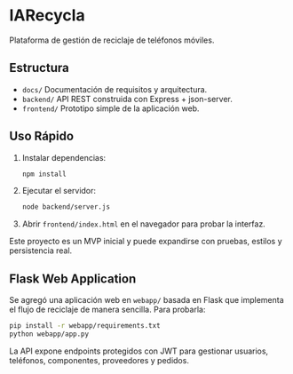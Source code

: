 # IARecycla

Plataforma de gestión de reciclaje de teléfonos móviles.

## Estructura
- `docs/` Documentación de requisitos y arquitectura.
- `backend/` API REST construida con Express + json-server.
- `frontend/` Prototipo simple de la aplicación web.

## Uso Rápido
1. Instalar dependencias:
   ```bash
   npm install
   ```
2. Ejecutar el servidor:
   ```bash
   node backend/server.js
   ```
3. Abrir `frontend/index.html` en el navegador para probar la interfaz.

Este proyecto es un MVP inicial y puede expandirse con pruebas, estilos y persistencia real.

## Flask Web Application

Se agregó una aplicación web en `webapp/` basada en Flask que implementa el flujo de reciclaje de manera sencilla. Para probarla:

```bash
pip install -r webapp/requirements.txt
python webapp/app.py
```

La API expone endpoints protegidos con JWT para gestionar usuarios, teléfonos, componentes, proveedores y pedidos.
